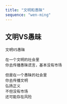 ```yaml
---
title: "文明和愚昧"
sequence: "wen-ming"
---
```


## 文明VS愚昧

```text
文明VS愚昧

在一个文明的社会里
你去传播愚昧谎言，基本没有市场

但是在一个愚昧的社会里
你去传播文明
弘扬正义
不但没有市场
还可能存在风险

```
